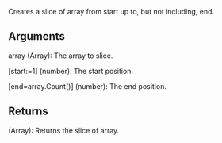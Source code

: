 Creates a slice of array from start up to, but not including, end.


## Arguments
array (Array): The array to slice.

[start:=1] (number): The start position.

[end=array.Count()] (number): The end position.


## Returns
(Array): Returns the slice of array.
